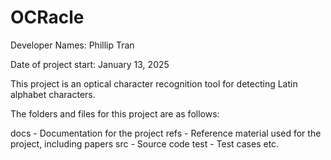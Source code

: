 # OCRacle

Developer Names: Phillip Tran

Date of project start: January 13, 2025

This project is an optical character recognition tool for detecting Latin alphabet characters.

The folders and files for this project are as follows:

docs - Documentation for the project
refs - Reference material used for the project, including papers
src - Source code
test - Test cases
etc.
